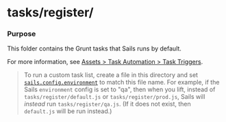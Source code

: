 # tasks/register/

### Purpose

This folder contains the Grunt tasks that Sails runs by default.

For more information, see [Assets > Task Automation > Task Triggers](http://sailsjs.com/documentation/concepts/assets/task-automation#?task-triggers).

> To run a custom task list, create a file in this directory and set [`sails.config.environment`](http://sailsjs.com/documentation/reference/configuration/sails-config#?sailsconfigenvironment) to match this file name.  For example, if the Sails `environment` config is set to "qa", then when you lift, instead of `tasks/register/default.js` or `tasks/register/prod.js`, Sails will _instead_ run `tasks/register/qa.js`. (If it does not exist, then `default.js` will be run instead.)

<docmeta name="displayName" value="register">

